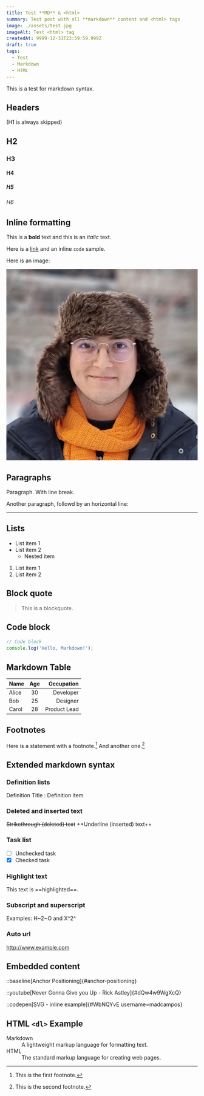 ```yaml
---
title: Test **MD** & <html>
summary: Test post with all **markdown** content and <html> tags
image: ./assets/test.jpg
imageAlt: Test <html> tag
createdAt: 9999-12-31T23:59:59.999Z
draft: true
tags:
  - Test
  - Markdown
  - HTML
---
```


This is a test for markdown syntax.

## Headers

(H1 is always skipped)

## H2

### H3

#### H4

##### H5

###### H6

## Inline formatting

This is a **bold** text and this is an _italic_ text.

Here is a [link](https://example.com) and an inline `code` sample.

Here is an image:

![Alt text](./assets/test.jpg)

## Paragraphs

Paragraph.
With line break.

Another paragraph, followd by an horizontal line:

---

## Lists

- List item 1
- List item 2
  - Nested item

1. List item 1
2. List item 2

## Block quote

> This is a blockquote.

## Code block

```js
// Code block
console.log('Hello, Markdown!');
```

## Markdown Table

| Name  | Age |   Occupation |
| :---- | :-: | -----------: |
| Alice | 30  |    Developer |
| Bob   | 25  |     Designer |
| Carol | 28  | Product Lead |

## Footnotes

Here is a statement with a footnote.[^1] And another one.[^2]

[^1]: This is the first footnote.

[^2]: This is the second footnote.

## Extended markdown syntax

### Definition lists

Definition Title
: Definition item

### Deleted and inserted text

~~Strikethrough (deleted) text~~
++Underline (inserted) text++

### Task list

- [ ] Unchecked task
- [x] Checked task

### Highlight text

This text is ==highlighted==.

### Subscript and superscript

Examples: H~2~O and X^2^

### Auto url

http://www.example.com

## Embedded content

::baseline[Anchor Positioning]{#anchor-positioning}

::youtube[Never Gonna Give you Up - Rick Astley]{#dQw4w9WgXcQ}

::codepen[SVG - inline example]{#WbNQYvE username=madcampos}

## HTML `<dl>` Example

<dl>
	<dt>Markdown</dt>
	<dd>A lightweight markup language for formatting text.</dd>
	<dt>HTML</dt>
	<dd>The standard markup language for creating web pages.</dd>
</dl>
